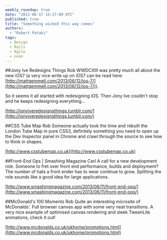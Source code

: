 ```yaml
---
weekly_roundup: true
date: "2013-06-17 15:17:00 UTC"
published: true
title: "Something wicked this way comes"
authors:
  - "Robert Pataki"
tags:
  - Design
  - Rails
  - Agile
  - Lean
---
```


##Jony Ive Redesigns Things Rob
WWDCXIII was pretty much all about the new iOS7 (a very nice write up on iOS7 can be read here: [http://mattgemmell.com/2013/06/12/ios-7/](http://mattgemmell.com/2013/06/12/ios-7/)).

So it seems it all started with redesigning iOS. Then Jony Ive couldn't stop and he keeps redesigning everything...

[http://jonyiveredesignsthings.tumblr.com/](http://jonyiveredesignsthings.tumblr.com/)

##CSS Tube Map Rob
Someone actually took the time and rebuilt the London Tube Map in pure CSS3, definitely something you need to open up the Dev Inspector panel in Chrome and crawl through the source to see how to think in shapes.

[http://www.csstubemap.co.uk](http://www.csstubemap.co.uk)

##Front-End Ops | Smashing Magazine Carl
A call for a new development role. Someone to fret over front end performance, builds and deployment?
The number of hats a front ender has to wear continue to grow. Splitting the role sounds like a good idea for large applications.

[http://www.smashingmagazine.com/2013/06/11/front-end-ops/](http://www.smashingmagazine.com/2013/06/11/front-end-ops/)

##McDonald's 100 Moments Rob
Quite an interesting microsite of McDonalds'. Full browser canvas app with some very neat transitions. A very nice example of optimised canvas rendering and sleek TweenLite animations, check it out!

[http://www.mcdonalds.co.uk/ukhome/promotions.html](http://www.mcdonalds.co.uk/ukhome/promotions.html)
